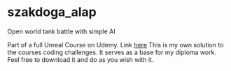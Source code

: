 # szakdoga_alap
Open world tank battle with simple AI

Part of a full Unreal Course on Udemy. Link [here](https://www.udemy.com/course/unreal-engine-c-developer-archived-course/)
This is my own solution to the courses coding challenges. It serves as a base for my diploma work. Feel free to download it and do as you wish with it.
